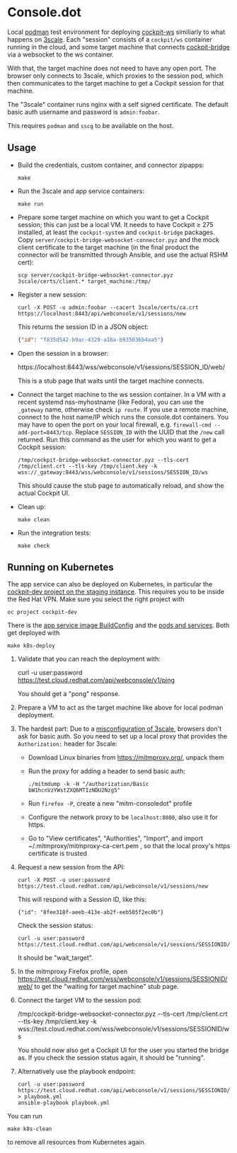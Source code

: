 # Console.dot

Local [podman](https://podman.io/) test environment for deploying
[cockpit-ws](https://quay.io/repository/cockpit/ws) similiarly to what happens
on [3scale](https://www.3scale.net/).  Each "session" consists of a
`cockpit/ws` container running in the cloud, and some target machine that
connects [cockpit-bridge](https://cockpit-project.org/guide/latest/cockpit-bridge.1) via a websocket to the ws container.

With that, the target machine does not need to have any open port. The browser
only connects to 3scale, which proxies to the session pod, which then
communicates to the target machine to get a Cockpit session for that machine.

The "3scale" container runs nginx with a self signed certificate. The default
basic auth username and password is `admin:foobar`.

This requires `podman` and `sscg` to be available on the host.

## Usage

 - Build the credentials, custom container, and connector zipapps:
   ```
   make
   ```

 - Run the 3scale and app service containers:
   ```
   make run
   ```

 - Prepare some target machine on which you want to get a Cockpit session; this can just be a local VM.
   It needs to have Cockpit ≥ 275 installed, at least the `cockpit-system` and `cockpit-bridge` packages.
   Copy `server/cockpit-bridge-websocket-connector.pyz` and the mock client certificate to the target machine
   (in the final product the connector will be transmitted through Ansible, and use the actual RSHM cert):
   ```
   scp server/cockpit-bridge-websocket-connector.pyz 3scale/certs/client.* target_machine:/tmp/
   ```

 - Register a new session:
   ```
   curl -X POST -u admin:foobar --cacert 3scale/certs/ca.crt https://localhost:8443/api/webconsole/v1/sessions/new
   ```

   This returns the session ID in a JSON object:
   ```json
   {"id": "f835d542-b9ac-4329-a16a-b935036b4aa5"}
   ```

 - Open the session in a browser:

   https://localhost:8443/wss/webconsole/v1/sessions/SESSION_ID/web/

   This is a stub page that waits until the target machine connects.

 - Connect the target machine to the ws session container. In a VM with a
   recent systemd nss-myhostname (like Fedora), you can use the `_gateway`
   name, otherwise check `ip route`. If you use a remote machine, connect to
   the host name/IP which runs the console.dot containers. You may have to
   open the port on your local firewall, e.g. `firewall-cmd --add-port=8443/tcp`.
   Replace `SESSION_ID` with the UUID that the `/new` call returned.
   Run this command as the user for which you want to get a Cockpit session:
   ```
   /tmp/cockpit-bridge-websocket-connector.pyz --tls-cert /tmp/client.crt --tls-key /tmp/client.key -k wss://_gateway:8443/wss/webconsole/v1/sessions/SESSION_ID/ws
   ```

   This should cause the stub page to automatically reload, and show the actual Cockpit UI.

 - Clean up:
   ```
   make clean
   ```

 - Run the integration tests:
   ```
   make check
   ```

## Running on Kubernetes

The app service can also be deployed on Kubernetes, in particular the
[cockpit-dev project on the staging instance](https://console-openshift-console.apps.c-rh-c-eph.8p0c.p1.openshiftapps.com/k8s/ns/cockpit-dev/pods). This requires you to be inside the Red Hat VPN. Make sure you select the right project with

    oc project cockpit-dev

There is the [app service image BuildConfig](./webconsoleapp-k8s-buildconfig.yaml) and the [pods and services](./webconsoleapp-k8s.yaml).
Both get deployed with

    make k8s-deploy


1. Validate that you can reach the deployment with:

    curl -u user:password https://test.cloud.redhat.com/api/webconsole/v1/ping

   You should get a "pong" response.

2. Prepare a VM to act as the target machine like above for local podman deployment.

3. The hardest part: Due to a [misconfiguration of 3scale](https://issues.redhat.com/browse/COCKPIT-795?focusedCommentId=20703283&page=com.atlassian.jira.plugin.system.issuetabpanels:comment-tabpanel#comment-20703283), browsers don't ask for basic auth. So you need to set up a local proxy that provides the `Authorization:` header for 3scale:

   - Download Linux binaries from https://mitmproxy.org/, unpack them
   - Run the proxy for adding a header to send basic auth:

         ./mitmdump -k -H "/authorization/Basic bW1hcnVzYWstZXQ6MTIzNDU2Nzg5"

   - Run `firefox -P`, create a new "mitm-consoledot" profile
   - Configure the network proxy to be `localhost:8080`, also use it for https.
   - Go to "View certificates", "Authorities", "Import", and import ~/.mitmproxy/mitmproxy-ca-cert.pem , so that the local proxy's https certificate is trusted

4. Request a new session from the API:

       curl -X POST -u user:password https://test.cloud.redhat.com/api/webconsole/v1/sessions/new

   This will respond with a Session ID, like this:

       {"id": "8fee318f-aeeb-413e-ab2f-eeb505f2ec0b"}

   Check the session status:

       curl -u user:password https://test.cloud.redhat.com/api/webconsole/v1/sessions/SESSIONID/status

   It should be "wait_target".

5. In the mitmproxy Firefox profile, open https://test.cloud.redhat.com/wss/webconsole/v1/sessions/SESSIONID/web/ to get the "waiting for target machine" stub page.

6. Connect the target VM to the session pod:

      /tmp/cockpit-bridge-websocket-connector.pyz --tls-cert /tmp/client.crt --tls-key /tmp/client.key -k wss://test.cloud.redhat.com/wss/webconsole/v1/sessions/SESSIONID/ws

   You should now also get a Cockpit UI for the user you started the bridge as. If you check the session status again, it should be "running".

7. Alternatively use the playbook endpoint:

       curl -u user:password https://test.cloud.redhat.com/api/webconsole/v1/sessions/SESSIONID/playbook > playbook.yml
       ansible-playbook playbook.yml

You can run

    make k8s-clean

to remove all resources from Kubernetes again.
